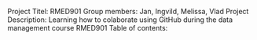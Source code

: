 Project Titel: RMED901
Group members: Jan, Ingvild, Melissa, Vlad
Project Description: Learning how to colaborate using GitHub during the data management course RMED901 
Table of contents:
